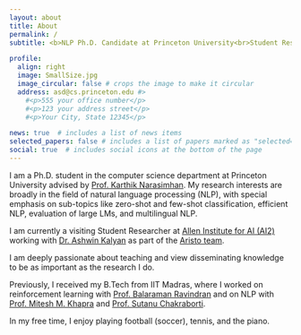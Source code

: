 ```yaml
---
layout: about
title: About
permalink: /
subtitle: <b>NLP Ph.D. Candidate at Princeton University<br>Student Researcher at Allen Institute for AI (AI2)</b>

profile:
  align: right
  image: SmallSize.jpg
  image_circular: false # crops the image to make it circular
  address: asd@cs.princeton.edu #>
    #<p>555 your office number</p>
    #<p>123 your address street</p>
    #<p>Your City, State 12345</p>

news: true  # includes a list of news items
selected_papers: false # includes a list of papers marked as "selected={true}"
social: true  # includes social icons at the bottom of the page
---
```


I am a Ph.D. student in the computer science department at Princeton University advised by <a href='https://www.cs.princeton.edu/~karthikn/'>Prof. Karthik Narasimhan</a>.
My research interests are broadly in the field of natural language processing (NLP), with special emphasis on sub-topics like zero-shot and few-shot classification, efficient NLP, evaluation of large LMs, and multilingual NLP.

I am currently a visiting Student Researcher at <a href='https://allenai.org'>Allen Institute for AI (AI2)</a> working with <a href='http://ashwinkalyan.com'>Dr. Ashwin Kalyan</a> as part of the <a href="https://allenai.org/aristo">Aristo team</a>.

I am deeply passionate about teaching and view disseminating knowledge to be as important as the research I do.

Previously, I received my B.Tech from IIT Madras, where I worked on reinforcement learning with <a href='http://www.cse.iitm.ac.in/~miteshk/'>Prof. Balaraman Ravindran</a> and on NLP with <a href='http://ashwinkalyan.com'>Prof. Mitesh M. Khapra</a> and <a href='http://www.cse.iitm.ac.in/~sutanuc/'>Prof. Sutanu Chakraborti</a>.

In my free time, I enjoy playing football (soccer), tennis, and the piano.

<!-- Write your biography here. Tell the world about yourself. Link to your favorite [subreddit](http://reddit.com). You can put a picture in, too. The code is already in, just name your picture `prof_pic.jpg` and put it in the `img/` folder.

Put your address / P.O. box / other info right below your picture. You can also disable any these elements by editing `profile` property of the YAML header of your `_pages/about.md`. Edit `_bibliography/papers.bib` and Jekyll will render your [publications page](/al-folio/publications/) automatically.

Link to your social media connections, too. This theme is set up to use [Font Awesome icons](http://fortawesome.github.io/Font-Awesome/) and [Academicons](https://jpswalsh.github.io/academicons/), like the ones below. Add your Facebook, Twitter, LinkedIn, Google Scholar, or just disable all of them. -->
